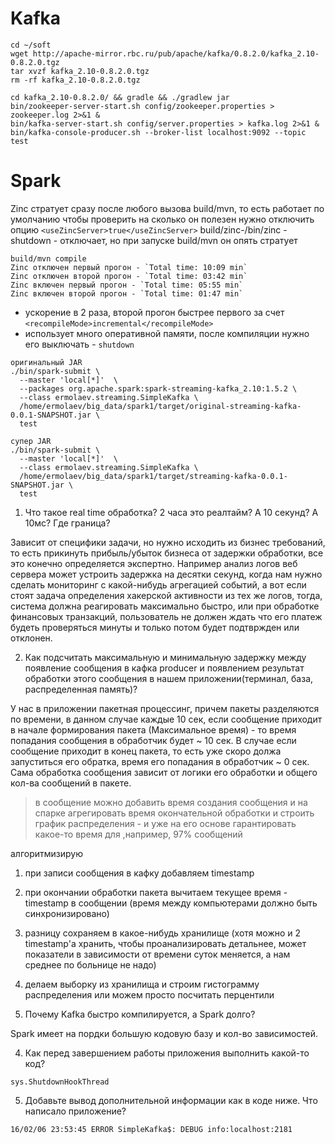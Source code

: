# Kafka

```
cd ~/soft
wget http://apache-mirror.rbc.ru/pub/apache/kafka/0.8.2.0/kafka_2.10-0.8.2.0.tgz
tar xvzf kafka_2.10-0.8.2.0.tgz
rm -rf kafka_2.10-0.8.2.0.tgz

cd kafka_2.10-0.8.2.0/ && gradle && ./gradlew jar
bin/zookeeper-server-start.sh config/zookeeper.properties > zookeeper.log 2>&1 &
bin/kafka-server-start.sh config/server.properties > kafka.log 2>&1 &
bin/kafka-console-producer.sh --broker-list localhost:9092 --topic test
```
# Spark
Zinc стратует сразу после любого вызова build/mvn, то есть работает по умолчанию
чтобы проверить на сколько он полезен нужно отключить опцию `<useZincServer>true</useZincServer>`
build/zinc-<version>/bin/zinc -shutdown - отключает, но при запуске build/mvn он опять стратует

```
build/mvn compile
Zinc отключен первый прогон - `Total time: 10:09 min`
Zinc отключен второй прогон - `Total time: 03:42 min`
Zinc включен первый прогон - `Total time: 05:55 min`
Zinc включен второй прогон - `Total time: 01:47 min`
```

- ускорение в 2 раза, второй прогон быстрее первого за счет `<recompileMode>incremental</recompileMode>`
- использует много оперативной памяти, после компиляции нужно его выключать - `shutdown`


```
оригинальный JAR
./bin/spark-submit \
  --master 'local[*]'  \
  --packages org.apache.spark:spark-streaming-kafka_2.10:1.5.2 \
  --class ermolaev.streaming.SimpleKafka \
  /home/ermolaev/big_data/spark1/target/original-streaming-kafka-0.0.1-SNAPSHOT.jar \
  test

супер JAR
./bin/spark-submit \
  --master 'local[*]'  \
  --class ermolaev.streaming.SimpleKafka \
  /home/ermolaev/big_data/spark1/target/streaming-kafka-0.0.1-SNAPSHOT.jar \
  test
```


1. Что такое real time обработка? 2 часа это реалтайм? А 10 секунд? А 10мс? Где граница?

  Зависит от специфики задачи, но нужно исходить из бизнес требований, то есть прикинуть прибыль/убыток бизнеса от задержки обработки, все это конечно определяется экспертно. Например анализ логов веб сервера может устроить задержка на десятки секунд, когда нам нужно сделать мониторинг с какой-нибудь агрегацией событий, а вот если стоят задача определения хакерской активности из тех же логов, тогда, система должна реагировать максимально быстро, или при обработке финансовых транзакций, пользователь не должен ждать что его платеж будеть проверяться минуты и только потом будет подтвржден или отклонен.

2. Как подсчитать максимальную и минимальную задержку между появление сообщения в кафка producer и появлением результат обработки этого сообщения в нашем приложении(терминал, база, распределенная память)?

  У нас в приложении пакетная процессинг, причем пакеты разделяются по времени, в данном случае каждые 10 сек, если сообщение приходит в начале формирования пакета (Максимальное время) - то время попадания сообщения в обработчик будет ~ 10 сек. В случае если сообщение приходит в конец пакета, то есть уже скоро должа запуститься его обратка, время его попадания в обработчик ~ 0 сек. Сама обработка сообщения зависит от логики его обработки и общего кол-ва сообщений в пакете.

  > в сообщение можно добавить время создания сообщения и на спарке агрегировать время окончательной обработки и строить график распределения - и уже на его основе гарантировать какое-то время для ,например, 97% сообщений

  алгоритмизирую
  1. при записи сообщения в кафку добавляем timestamp
  2. при окончании обработки пакета вычитаем текущее время - timestamp в сообщении (время между компьютерами должно быть синхронизировано)
  3. разницу сохраняем в какое-нибудь хранилище (хотя можно и 2 timestamp'а хранить, чтобы проанализировать детальнее, может показатели в зависимости от времени суток меняется, а нам среднее по больнице не надо)
  4. делаем выборку из хранилища и строим гистограмму распределения или можем просто посчитать перцентили


3. Почему Kafka быстро компилируется, а Spark долго?

  Spark имеет на пордки большую кодовую базу и кол-во зависимостей.

4. Как перед завершением работы приложения выполнить какой-то код?

  `sys.ShutdownHookThread`

5. Добавьте вывод дополнительной информации как в коде ниже. Что написало приложение?

  `16/02/06 23:53:45 ERROR SimpleKafka$: DEBUG info:localhost:2181`
